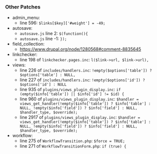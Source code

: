 ### Other Patches

* admin_menu:
  * line 596: `$links[$key]['#weight'] = -49;`
* autosave:
  * `autosave.js` line 2: `$(function(){`
  * `autosave.js` line -1: `});`
* field_collection:
  * https://www.drupal.org/node/1280568#comment-8835645
* linkchecker:
  * line 198 of `linkchecker.pages.inc`: `l($link->url, $link->url),`
* views:
  * line 226 of `includes/handlers.inc`: `!empty($options['table']) ? $options['table'] : NULL,`
  * line 227 of `includes/handlers.inc`: `!empty($options['id']) ? $options['id'] : NULL`
  * line 935 of `plugins/views_plugin_display.inc`: `if (empty($info['table']) || $info['id'] != $id) {`
  * line 960 of `plugins/views_plugin_display.inc`: `$handler = views_get_handler(!empty($info['table']) ? $info['table'] : NULL, !empty($info['field']) ? $info['field'] : NULL, $handler_type, $override);`
  * line 2917 of `plugins/views_plugin_display.inc`: `$handler = views_get_handler(!empty($info['table']) ? $info['table'] : NULL, !empty($info['field']) ? $info['field'] : NULL, $handler_type, $override);`
* workflow:
  * line 275 of `WorkflowTransition.php`: `$force = TRUE;`
  * line 271 of `WorkflowTransitionForm.php`: `if (true) {`
